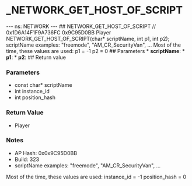 # _NETWORK_GET_HOST_OF_SCRIPT

--- ns: NETWORK --- ## NETWORK_GET_HOST_OF_SCRIPT  // 0x1D6A14F1F9A736FC 0x9C95D0BB Player NETWORK_GET_HOST_OF_SCRIPT(char* scriptName, int p1, int p2);  scriptName examples: "freemode", "AM_CR_SecurityVan", ... Most of the time, these values are used: p1 = -1 p2 = 0  ## Parameters * **scriptName**: * **p1**: * **p2**:  ## Return value

### Parameters
* const char* scriptName
* int instance_id
* int position_hash

### Return Value
* Player

### Notes
* AP Hash: 0x0x9C95D0BB
* Build: 323
* scriptName examples:
"freemode", "AM_CR_SecurityVan", ...

Most of the time, these values are used:
instance_id = -1
position_hash = 0

